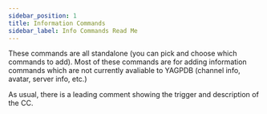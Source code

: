 ```yaml
---
sidebar_position: 1
title: Information Commands
sidebar_label: Info Commands Read Me
---
```


These commands are all standalone (you can pick and choose which commands to add). Most of these commands are for adding information commands which are not currently avaliable to YAGPDB (channel info, avatar, server info, etc.)

As usual, there is a leading comment showing the trigger and description of the CC.